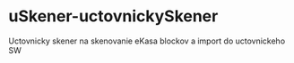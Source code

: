 # uSkener-uctovnickySkener
Uctovnicky skener na skenovanie eKasa blockov a import do uctovnickeho SW
